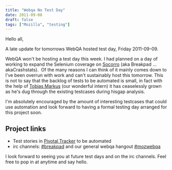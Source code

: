 ```yaml
---
title: "Webqa No Test Day"
date: 2011-09-08
draft: false
tags: ["Mozilla", "testing"]
---
```


Hello all,

A late update for tomorrows WebQA hosted test day, Friday 2011-09-09.

WebQA won't be hosting a test day this week. I had planned on a day of working
to expand the Selenium coverage on [Socorro](https://crash-stats.allizom.org) 
(aka Breakpad ... akaCrashstats).  Of the many reasons I can think of it 
mainly comes down to I've been overrun with work and can't sustainably host 
this tomorrow. This is not to say that the backlog of tests to be automated is small,
in fact with the help of [Tobias Markus](https://twitter.com/#!/tobbi_) 
(our wonderful intern) it has ceaselessly grown as he's dug through the
existing testcases during hisgap analysis.

I'm absolutely encouraged by the amount of interesting testcases that
could use automation and look forward to having a formal testing day
arranged for this project soon.

Project links
-------------

-  Test stories in [Pivotal Tracker](https://www.pivotaltracker.com/projects/318147) to be automated
-  irc channels: [#breakpad](https://chat.mibbit.com/?server=irc.mozilla.org&channel=%23breakpad) and our general webqa hangout [#mozwebqa](https://chat.mibbit.com/?server=irc.mozilla.org&channel=%23mozwebqa)

I look forward to seeing you at future test days and on the irc
channels. Feel free to pop in at anytime and say hello.

